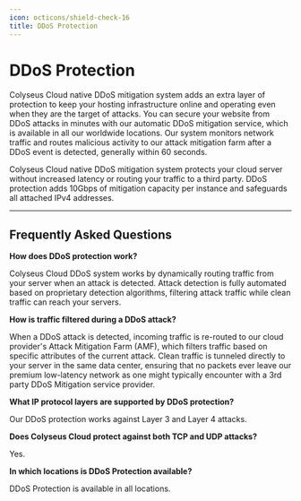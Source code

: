 ```yaml
---
icon: octicons/shield-check-16
title: DDoS Protection
---
```


# DDoS Protection

Colyseus Cloud native DDoS mitigation system adds an extra layer of protection to keep your hosting infrastructure online and operating even when they are the target of attacks. You can secure your website from DDoS attacks in minutes with our automatic DDoS mitigation service, which is available in all our worldwide locations. Our system monitors network traffic and routes malicious activity to our attack mitigation farm after a DDoS event is detected, generally within 60 seconds.

Colyseus Cloud native DDoS mitigation system protects your cloud server without increased latency or routing your traffic to a third party. DDoS protection adds 10Gbps of mitigation capacity per instance and safeguards all attached IPv4 addresses.

---

## Frequently Asked Questions

**How does DDoS protection work?**

Colyseus Cloud DDoS system works by dynamically routing traffic from your server when an attack is detected. Attack detection is fully automated based on proprietary detection algorithms, filtering attack traffic while clean traffic can reach your servers.

**How is traffic filtered during a DDoS attack?**

When a DDoS attack is detected, incoming traffic is re-routed to our cloud provider's Attack Mitigation Farm (AMF), which filters traffic based on specific attributes of the current attack. Clean traffic is tunneled directly to your server in the same data center, ensuring that no packets ever leave our premium low-latency network as one might typically encounter with a 3rd party DDoS Mitigation service provider.

**What IP protocol layers are supported by DDoS protection?**

Our DDoS protection works against Layer 3 and Layer 4 attacks.

**Does Colyseus Cloud protect against both TCP and UDP attacks?**

Yes.

**In which locations is DDoS Protection available?**

DDoS Protection is available in all locations.

